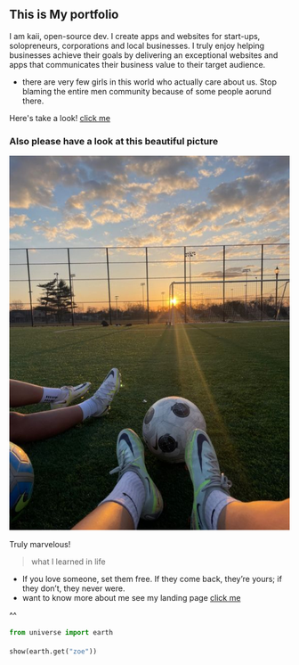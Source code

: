 ## This is My portfolio

I am kaii, open-source dev. I create apps and websites for start-ups, solopreneurs, corporations and local businesses. I truly enjoy helping businesses achieve their goals by delivering an exceptional websites and apps that communicates their business value to their target audience.
* there are very few girls in this world who actually care about us. Stop blaming the entire men community because of some people aorund there.

Here's take a look! [click me](https://online.bonjourr.fr/)


### Also please have a look at this beautiful picture

![this is an image](./assets/images/home/forest.jpg)

Truly marvelous!

> what I learned in life

* If you love someone, set them free. If they come back, they’re yours; if they don’t, they never were.
* want to know more about me see my landing page [click me](https://guns.lol/sagar)

 ^^


```py
from universe import earth

show(earth.get("zoe"))
```
